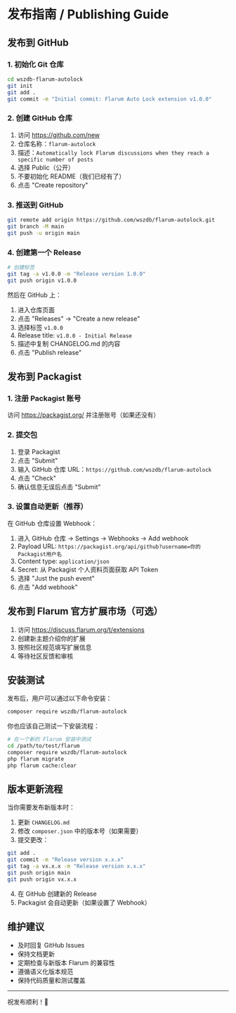 # 发布指南 / Publishing Guide

## 发布到 GitHub

### 1. 初始化 Git 仓库

```bash
cd wszdb-flarum-autolock
git init
git add .
git commit -m "Initial commit: Flarum Auto Lock extension v1.0.0"
```

### 2. 创建 GitHub 仓库

1. 访问 https://github.com/new
2. 仓库名称：`flarum-autolock`
3. 描述：`Automatically lock Flarum discussions when they reach a specific number of posts`
4. 选择 Public（公开）
5. 不要初始化 README（我们已经有了）
6. 点击 "Create repository"

### 3. 推送到 GitHub

```bash
git remote add origin https://github.com/wszdb/flarum-autolock.git
git branch -M main
git push -u origin main
```

### 4. 创建第一个 Release

```bash
# 创建标签
git tag -a v1.0.0 -m "Release version 1.0.0"
git push origin v1.0.0
```

然后在 GitHub 上：
1. 进入仓库页面
2. 点击 "Releases" → "Create a new release"
3. 选择标签 `v1.0.0`
4. Release title: `v1.0.0 - Initial Release`
5. 描述中复制 CHANGELOG.md 的内容
6. 点击 "Publish release"

## 发布到 Packagist

### 1. 注册 Packagist 账号

访问 https://packagist.org/ 并注册账号（如果还没有）

### 2. 提交包

1. 登录 Packagist
2. 点击 "Submit"
3. 输入 GitHub 仓库 URL：`https://github.com/wszdb/flarum-autolock`
4. 点击 "Check"
5. 确认信息无误后点击 "Submit"

### 3. 设置自动更新（推荐）

在 GitHub 仓库设置 Webhook：

1. 进入 GitHub 仓库 → Settings → Webhooks → Add webhook
2. Payload URL: `https://packagist.org/api/github?username=你的Packagist用户名`
3. Content type: `application/json`
4. Secret: 从 Packagist 个人资料页面获取 API Token
5. 选择 "Just the push event"
6. 点击 "Add webhook"

## 发布到 Flarum 官方扩展市场（可选）

1. 访问 https://discuss.flarum.org/t/extensions
2. 创建新主题介绍你的扩展
3. 按照社区规范填写扩展信息
4. 等待社区反馈和审核

## 安装测试

发布后，用户可以通过以下命令安装：

```bash
composer require wszdb/flarum-autolock
```

你也应该自己测试一下安装流程：

```bash
# 在一个新的 Flarum 安装中测试
cd /path/to/test/flarum
composer require wszdb/flarum-autolock
php flarum migrate
php flarum cache:clear
```

## 版本更新流程

当你需要发布新版本时：

1. 更新 `CHANGELOG.md`
2. 修改 `composer.json` 中的版本号（如果需要）
3. 提交更改：
```bash
git add .
git commit -m "Release version x.x.x"
git tag -a vx.x.x -m "Release version x.x.x"
git push origin main
git push origin vx.x.x
```

4. 在 GitHub 创建新的 Release
5. Packagist 会自动更新（如果设置了 Webhook）

## 维护建议

- 及时回复 GitHub Issues
- 保持文档更新
- 定期检查与新版本 Flarum 的兼容性
- 遵循语义化版本规范
- 保持代码质量和测试覆盖

---

祝发布顺利！🚀
